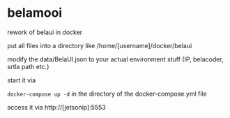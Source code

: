 # belamooi
rework of belaui in docker

put all files into a directory like /home/[username]/docker/belaui

modify the data/BelaUI.json to your actual environment stuff (IP, belacoder, srtla path etc.)

start it via

`docker-compose up -d` in the directory of the docker-compose.yml file

access it via http://[jetsonip]:5553
